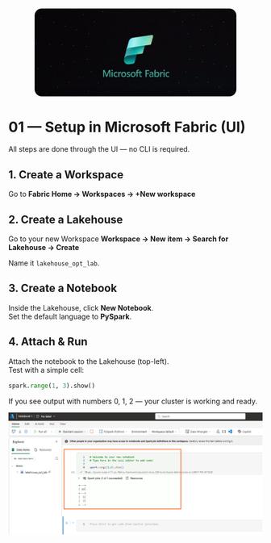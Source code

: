 <p align="center">
  <img src="img/fabrix.jpg" alt="Fabric" width="400" style="border-radius: 15px; border: 1px solid #ddd;"/>
</p>


# 01 — Setup in Microsoft Fabric (UI)

All steps are done through the UI — no CLI is required.

## 1. Create a Workspace
Go to **Fabric Home → Workspaces → +New workspace**  

## 2. Create a Lakehouse
Go to your new Workspace **Workspace → New item → Search for Lakehouse → Create**  

Name it `lakehouse_opt_lab`.

## 3. Create a Notebook
Inside the Lakehouse, click **New Notebook**.  
Set the default language to **PySpark**.

## 4. Attach & Run
Attach the notebook to the Lakehouse (top-left).  
Test with a simple cell:

```python
spark.range(1, 3).show()
```

If you see output with numbers 0, 1, 2 — your cluster is working and ready.

![Setup](img/setup1.png)
